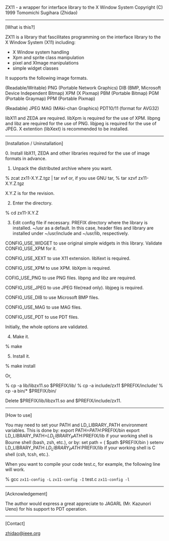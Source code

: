 ZX11 - a wrapper for interface library to the X Window System
Copyright (C) 1999 Tomomichi Sugihara (Zhidao)

-----------------------------------------------------------------
[What is this?]

ZX11 is a library that fascilitates programming on the interface
library to the X Window System (X11) including:
 - X Window system handling
 - Xpm and sprite class manipulation
 - pixel and XImage manipulations
 - simple widget classes

It supports the following image formats.

(Readable/Writable)
PNG (Portable Network Graphics)
DIB (BMP, Microsoft Device Independent Bitmap)
XPM (X Pixmap)
PBM (Portable Bitmap)
PGM (Portable Graymap)
PPM (Portable Pixmap)

(Readable)
JPEG
MAG (MAki-chan Graphics)
PDT10/11 (format for AVG32)

libX11 and ZEDA are required.
libXpm is required for the use of XPM.
libpng and libz are required for the use of PNG.
libjpeg is required for the use of JPEG.
X extention (libXext) is recommended to be installed.

-----------------------------------------------------------------
[Installation / Uninstallation]

<install>
0. Install libX11, ZEDA and other libraries required for the use
   of image formats in advance.

1. Unpack the distributed archive where you want.

% zcat zx11-X.Y.Z.tgz | tar xvf
or, if you use GNU tar,
% tar xzvf zx11-X.Y.Z.tgz

X.Y.Z is for the revision.

2. Enter the directory.

% cd zx11-X.Y.Z

3. Edit config file if necessary.
  PREFIX          directory where the library is installed.
                  ~/usr as a default. In this case, header files
                  and library are installed under ~/usr/include
                  and ~/usr/lib, respectively.

  CONFIG_USE_WIDGET to use original simple widgets in this library.
                  Validate CONFIG_USE_XPM for it.

  CONFIG_USE_XEXT to use X11 extension. libXext is required.

  CONFIG_USE_XPM  to use XPM. libXpm is required.

  COFIG_USE_PNG   to use PNG files. libpng and libz are required.

  CONFIG_USE_JPEG to use JPEG file(read only). libjpeg is required.

  CONFIG_USE_DIB  to use Microsoft BMP files.

  CONFIG_USE_MAG  to use MAG files.

  CONFIG_USE_PDT  to use PDT files.

  Initially, the whole options are validated.

4. Make it.

% make

5. Install it.

% make install

Or,

% cp -a lib/libzx11.so $PREFIX/lib/
% cp -a include/zx11 $PREFIX/include/
% cp -a bin/* $PREFIX/bin/

<uninstall>
Delete $PREFIX/lib/libzx11.so and $PREFIX/include/zx11.

-----------------------------------------------------------------
[How to use]

You may need to set your PATH and LD_LIBRARY_PATH environment
variables. This is done by:
 export PATH=$PATH:$PREFIX/bin
 export LD_LIBRARY_PATH=$LD_LIBRARY_PATH:$PREFIX/lib
if your working shell is Bourne shell (bash, zsh, etc.), or by:
 set path = ( $path $PREFIX/bin )
 setenv LD_LIBRARY_PATH $LD_LIBRARY_PATH:$PREFIX/lib
if your working shell is C shell (csh, tcsh, etc.).

When you want to compile your code test.c, for example, the following
line will work.

% gcc `zx11-config -L` `zx11-config -I` test.c `zx11-config -l`

-----------------------------------------------------------------
[Acknowledgement]

The author would express a great appreciate to JAGARL (Mr. Kazunori
Ueno) for his support to PDT operation.

-----------------------------------------------------------------
[Contact]

zhidao@ieee.org
